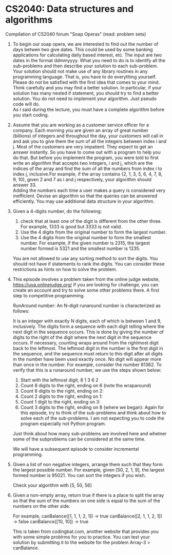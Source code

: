 # CS2040: Data structures and algorithms
Compilation of CS2040 forum "Soap Operas" (read: problem sets)

1. To begin our soap opera, we are interested to find out
the number of days betwen two give dates. This could be
used by some banking applications for calculating daily
based interest, etc. The input are two dates in the format
ddmmyyyy. 
    What you need to do is to identify all the sub-problems
and then describe your solution to each sub-problem. Your
solution should not make use of any library routines in any
programming language. That is, you have to do everything
yourself.
    Please do not be satisfied with the first idea that comes
to your mind. Think carefully and you may find a better
solution. In particular, if your solution has many nested if
statement, you should try to find a better solution.
    You do not need to implement your algorithm. Just pseudo
code will do.  
     As I said during the lecture, you must have a complete
algorithm before you start coding.  

2. Assume that you are working as a customer service officer for a company.
Each morning you are given an array of great number (billions) of integers
and throughout the day, your customers will call in and ask you to give them
the sum of all the integers between index i and j. Most of the customers are
very impatient. They expect to get an answer instantly. So you have to come
out with a program to help you do that. But before you implement the program,
you were told to first write an algorithm that accepts two integers, i and j, which
are the indices of the array and find the sum of all the numbers from index i to
index j, inclusive.For example, if the array contains {2, 1, 3, 5, 6, 4, 7, 8, 9, 10),
given 2 and 7 as i and j respectively, your algorithm should answer 33.  
Adding the numbers each time a user makes a query is considered very inefficient.
Devise an algorithm so that the queries can be answered efficiently. You may use
additional data structure in your algorithm.  

3. Given a 4-digits number, do the following:
    1. check that at least one of the digit is different from the other three.
     For example, 1333 is good but 3333 is not valid.
    2. Use the 4 digits from the original number to form the largest number.
    3. Use the 4 digits from the original number to form the smallest number.
     For example, if the given number is 2315, the largest number formed is
     5321 and the smallest number is 1235.

    You are not allowed to use any sorting method to sort the digits. You should
    not have if statements to rank the digits. You can consider these restrictions
    as hints on how to solve the problem.  

4. This episode involves a problem taken from the online judge website, https://uva.onlinejudge.org/
If you are looking for challenge, you can create an account and try to solve some other
problems there. A first step to competitive programming.

    RunAround number:
    An N-digit runaround number is characterized as follows:

    It is an integer with exactly N digits, each of which is between 1 and 9, inclusively.
    The digits form a sequence with each digit telling where the next digit in the sequence occurs. This is done by giving the number of digits to the right of the digit where the next digit in the sequence occurs. If necessary, counting wraps around from the rightmost digit back to the leftmost.
    The leftmost digit in the number is the first digit in the sequence, and the sequence must return to this digit after all digits in the number have been used exactly once.
    No digit will appear more than once in the number.
    For example, consider the number 81362. To verify that this is a runaround number, we use the steps shown below:

    1. Start with the leftmost digit, 8  1  3  6  2 
    2. Count 8 digits to the right, ending on 6 (note the wraparound)
    3. Count 6 digits to the right, ending on 2:
    4. Count 2 digits to the right, ending on 1:
    5. Count 1 digit to the right, ending on 3:
    6. Count 3 digits to the right, ending on 8 (where we began):
    Again for this episode, try to think of the sub-problems and think about how to
    solve each of the sub-problems. I am not expecting you to code the program 
    especially not Python program. 

    Just think about how many sub-problems are involved here and whetner
    some of the subproblems can be considered at the same time. 

    We will have a subsequent episode to consider incremental programming.   

5. Given a list of non negative integers, arrange them
such that they form the largest possible number.
For example, given [50, 2, 1, 9], the largest formed number is 95021.
You can sort the integers if you wish.

    Check your algorithm with [5, 50, 56]  

6. Given a non-empty array, return true if there is a place to split the array so that the sum of the numbers on one side is equal to the sum of the numbers on the other side.

    For example,
    canBalance([1, 1, 1, 2, 1]) → true
    canBalance([2, 1, 1, 2, 1]) → false
    canBalance([10, 10]) → true

    This is taken from codingbat.com, another website that provides you with some simple problrms
    for you to practice. You can test your solution by submitting it to the website for the problem Array-3 > canBalance. 
